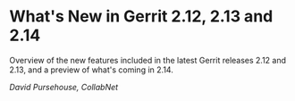 # What's New in Gerrit 2.12, 2.13 and 2.14

Overview of the new features included in the latest Gerrit
releases 2.12 and 2.13, and a preview of what's coming in 2.14.

*David Pursehouse, CollabNet*
